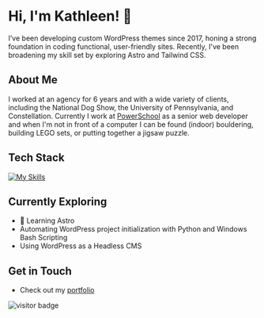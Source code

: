 # Hi, I'm Kathleen! 👋

I’ve been developing custom WordPress themes since 2017, honing a strong foundation in coding functional, user-friendly sites. Recently, I've been broadening my skill set by exploring Astro and Tailwind CSS.

## About Me

I worked at an agency for 6 years and with a wide variety of clients, including the National Dog Show, the University of Pennsylvania, and Constellation. Currently I work at [PowerSchool](https://www.powerschool.com/) as a senior web developer and when I'm not in front of a computer I can be found (indoor) bouldering, building LEGO sets, or putting together a jigsaw puzzle.

## Tech Stack
[![My Skills](https://skillicons.dev/icons?i=wordpress,astro,react,js,jquery,php,py,html,bootstrap,css,sass,powershell,vite,vscode,git,github,gitlab,gulp,mysql)](https://skillicons.dev)

## Currently Exploring

- 🚀 Learning Astro
- Automating WordPress project initialization with Python and Windows Bash Scripting
- Using WordPress as a Headless CMS

## Get in Touch

- Check out my [portfolio](https://kathleenglackin.com)

![visitor badge](https://visitor-badge.laobi.icu/badge?page_id=KathleenGlackin.KathleenGlackin)
